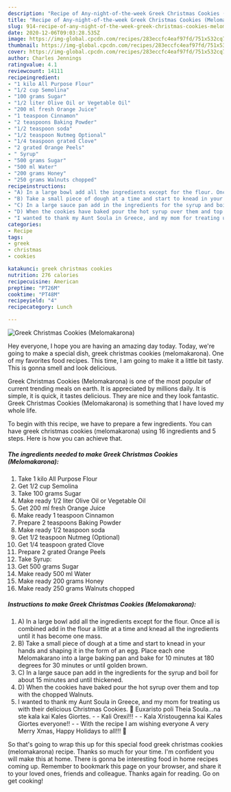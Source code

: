 ```yaml
---
description: "Recipe of Any-night-of-the-week Greek Christmas Cookies (Melomakarona)"
title: "Recipe of Any-night-of-the-week Greek Christmas Cookies (Melomakarona)"
slug: 914-recipe-of-any-night-of-the-week-greek-christmas-cookies-melomakarona
date: 2020-12-06T09:03:28.535Z
image: https://img-global.cpcdn.com/recipes/283eccfc4eaf97fd/751x532cq70/greek-christmas-cookies-melomakarona-recipe-main-photo.jpg
thumbnail: https://img-global.cpcdn.com/recipes/283eccfc4eaf97fd/751x532cq70/greek-christmas-cookies-melomakarona-recipe-main-photo.jpg
cover: https://img-global.cpcdn.com/recipes/283eccfc4eaf97fd/751x532cq70/greek-christmas-cookies-melomakarona-recipe-main-photo.jpg
author: Charles Jennings
ratingvalue: 4.1
reviewcount: 14111
recipeingredient:
- "1 kilo All Purpose Flour"
- "1/2 cup Semolina"
- "100 grams Sugar"
- "1/2 liter Olive Oil or Vegetable Oil"
- "200 ml fresh Orange Juice"
- "1 teaspoon Cinnamon"
- "2 teaspoons Baking Powder"
- "1/2 teaspoon soda"
- "1/2 teaspoon Nutmeg Optional"
- "1/4 teaspoon grated Clove"
- "2 grated Orange Peels"
- " Syrup"
- "500 grams Sugar"
- "500 ml Water"
- "200 grams Honey"
- "250 grams Walnuts chopped"
recipeinstructions:
- "A) In a large bowl add all the ingredients except for the flour. Once all is combined add in the flour a little at a time and knead all the ingredients until it has become one mass."
- "B) Take a small piece of dough at a time and start to knead in your hands and shaping it in the form of an egg. Place each one Melomakarano into a large baking pan and bake for 10 minutes at 180 degrees for 30 minutes or until golden brown."
- "C) In a large sauce pan add in the ingredients for the syrup and boil for about 15 minutes and until thickened."
- "D) When the cookies have baked pour the hot syrup over them and top with the chopped Walnuts."
- "I wanted to thank my Aunt Soula in Greece, and my mom for treating us with their delicious Christmas Cookies. 🙂 Euxaristo poli Theia Soula…na ste kala kai Kales Giortes.  Kali Orexi!!!   Kala Xristougenna kai Kales Giortes everyone!!  With the recipe I am wishing everyone A very Merry Xmas, Happy Holidays to all!!! 🙂"
categories:
- Recipe
tags:
- greek
- christmas
- cookies

katakunci: greek christmas cookies 
nutrition: 276 calories
recipecuisine: American
preptime: "PT26M"
cooktime: "PT48M"
recipeyield: "4"
recipecategory: Lunch

---
```



![Greek Christmas Cookies (Melomakarona)](https://img-global.cpcdn.com/recipes/283eccfc4eaf97fd/751x532cq70/greek-christmas-cookies-melomakarona-recipe-main-photo.jpg)

Hey everyone, I hope you are having an amazing day today. Today, we're going to make a special dish, greek christmas cookies (melomakarona). One of my favorites food recipes. This time, I am going to make it a little bit tasty. This is gonna smell and look delicious.



Greek Christmas Cookies (Melomakarona) is one of the most popular of current trending meals on earth. It is appreciated by millions daily. It is simple, it is quick, it tastes delicious. They are nice and they look fantastic. Greek Christmas Cookies (Melomakarona) is something that I have loved my whole life.


To begin with this recipe, we have to prepare a few ingredients. You can have greek christmas cookies (melomakarona) using 16 ingredients and 5 steps. Here is how you can achieve that.

<!--inarticleads1-->

##### The ingredients needed to make Greek Christmas Cookies (Melomakarona):

1. Take 1 kilo All Purpose Flour
1. Get 1/2 cup Semolina
1. Take 100 grams Sugar
1. Make ready 1/2 liter Olive Oil or Vegetable Oil
1. Get 200 ml fresh Orange Juice
1. Make ready 1 teaspoon Cinnamon
1. Prepare 2 teaspoons Baking Powder
1. Make ready 1/2 teaspoon soda
1. Get 1/2 teaspoon Nutmeg (Optional)
1. Get 1/4 teaspoon grated Clove
1. Prepare 2 grated Orange Peels
1. Take  Syrup:
1. Get 500 grams Sugar
1. Make ready 500 ml Water
1. Make ready 200 grams Honey
1. Make ready 250 grams Walnuts chopped




<!--inarticleads2-->

##### Instructions to make Greek Christmas Cookies (Melomakarona):

1. A) In a large bowl add all the ingredients except for the flour. Once all is combined add in the flour a little at a time and knead all the ingredients until it has become one mass.
1. B) Take a small piece of dough at a time and start to knead in your hands and shaping it in the form of an egg. Place each one Melomakarano into a large baking pan and bake for 10 minutes at 180 degrees for 30 minutes or until golden brown.
1. C) In a large sauce pan add in the ingredients for the syrup and boil for about 15 minutes and until thickened.
1. D) When the cookies have baked pour the hot syrup over them and top with the chopped Walnuts.
1. I wanted to thank my Aunt Soula in Greece, and my mom for treating us with their delicious Christmas Cookies. 🙂 Euxaristo poli Theia Soula…na ste kala kai Kales Giortes. -  - Kali Orexi!!!  -  - Kala Xristougenna kai Kales Giortes everyone!! -  - With the recipe I am wishing everyone A very Merry Xmas, Happy Holidays to all!!! 🙂




So that's going to wrap this up for this special food greek christmas cookies (melomakarona) recipe. Thanks so much for your time. I'm confident you will make this at home. There is gonna be interesting food in home recipes coming up. Remember to bookmark this page on your browser, and share it to your loved ones, friends and colleague. Thanks again for reading. Go on get cooking!
